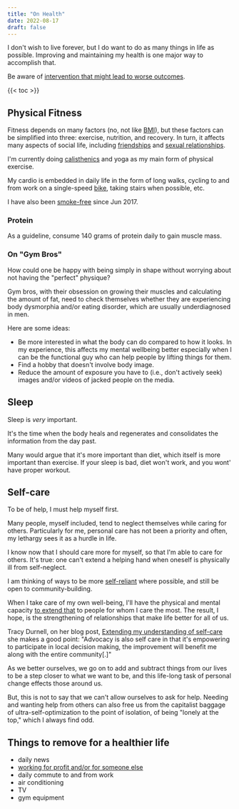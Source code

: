 ```yaml
---
title: "On Health"
date: 2022-08-17
draft: false
---
```


I don't wish to live forever,
but I do want to do as many things in life as possible.
Improving and maintaining my health is one major way to accomplish that.

Be aware of [intervention that might lead to worse outcomes](/iatrogenics).

{{< toc >}}

## Physical Fitness

Fitness depends on many factors (no, not like [BMI](/BMI)),
but these factors can
be simplified into three: exercise, nutrition, and recovery. In turn, it
affects many aspects of social life, including
[friendships](/friendship) and [sexual relationships](/sex).

I'm currently doing [calisthenics](/calisthenics) and yoga as my main
form of physical exercise.

My cardio is embedded in daily life in the form of long walks, cycling
to and from work on a single-speed [bike](/bike), taking stairs when
possible, etc.

I have also been [smoke-free](/quit-smoking) since Jun 2017.

### Protein

As a guideline, consume 140 grams of protein daily to gain muscle mass.

### On "Gym Bros"

How could one be happy with being simply in shape without
worrying about not having the "perfect" physique?

Gym bros, with their obsession on growing their muscles and calculating
the amount of fat, need to check themselves whether they are experiencing body
dysmorphia and/or eating disorder, which are usually underdiagnosed in
men.

Here are some ideas:

- Be more interested in what the body can do compared to how it looks.
  In my experience, this affects my mental wellbeing better especially
  when I can be the functional guy who can help people by lifting things
  for them.
- Find a hobby that doesn't involve body image.
- Reduce the amount of exposure you have to (i.e., don't actively seek)
  images and/or videos of jacked people on the media.

## Sleep

Sleep is *very* important.

It's the time when the body heals and regenerates and consolidates the
information from the day past.

Many would argue that it's more important than
diet, which itself is more important than exercise.
If your sleep is bad, diet won't work, and you wont' have proper
workout.

## Self-care

To be of help, I must help myself first.

Many people, myself included, tend to neglect themselves while caring
for others. Particularly for me, personal care has not been a priority and
often, my lethargy sees it as a hurdle in life.

I know now that I should care more for myself, so that I'm able to
care for others. It's true: one can't extend a helping hand when oneself
is physically ill from self-neglect.

I am thinking of ways to be more [self-reliant](/self-reliance) where possible,
and still be open to community-building.

When I take care of my own well-being, I'll have the physical and mental
capacity [to extend that](/mutual-aid) to people for whom I care the
most. The result, I hope, is the strengthening of relationships that
make life better for all of us.

Tracy Durnell, on her blog post, [Extending my understanding of self-care](https://tracydurnell.com/2023/10/14/extending-my-understanding-of-self-care-indieweb-carnival-october-2023/)
she makes a good point:
"Advocacy is also self care in that it's empowering to participate in
local decision making, the improvement will benefit me along with the
entire community[.]"

As we better ourselves,
we go on to add and subtract things from our lives to be a step
closer to what we want to be,
and this life-long task of personal change effects those around us.

But, this is not to say that we can't allow ourselves to ask for help.
Needing and wanting help from others can also free us from the
capitalist baggage of ultra-self-optimization to the point of isolation,
of being "lonely at the top," which I always find odd.

## Things to remove for a healthier life

- daily news
- [working for profit and/or for someone else](/anti-work)
- daily commute to and from work
- air conditioning
- TV
- gym equipment

